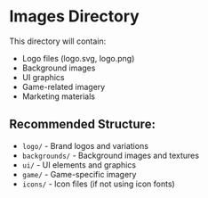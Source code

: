 # Images Directory

This directory will contain:

- Logo files (logo.svg, logo.png)
- Background images
- UI graphics
- Game-related imagery
- Marketing materials

## Recommended Structure:

- `logo/` - Brand logos and variations
- `backgrounds/` - Background images and textures
- `ui/` - UI elements and graphics
- `game/` - Game-specific imagery
- `icons/` - Icon files (if not using icon fonts)
